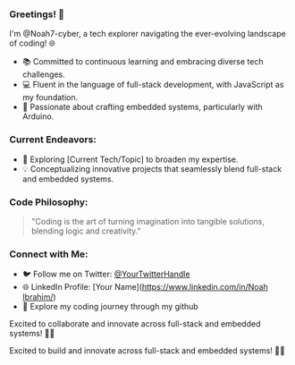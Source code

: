 
### Greetings! 👋

I'm @Noah7-cyber, a tech explorer navigating the ever-evolving landscape of coding! 🌐

- 📚 Committed to continuous learning and embracing diverse tech challenges.
- 💻 Fluent in the language of full-stack development, with JavaScript as my foundation.
- 🤖 Passionate about crafting embedded systems, particularly with Arduino.

### Current Endeavors:

- 🚀 Exploring [Current Tech/Topic] to broaden my expertise.
- 💡 Conceptualizing innovative projects that seamlessly blend full-stack and embedded systems.

### Code Philosophy:

> "Coding is the art of turning imagination into tangible solutions, blending logic and creativity."

### Connect with Me:

- 🐦 Follow me on Twitter: [@YourTwitterHandle](https://twitter.com/@noahibr2)
- 🌐 LinkedIn Profile: [Your Name]([https://www.linkedin.com/in/Noah Ibrahim/](https://www.linkedin.com/in/noah-ibrahim-50a3b3246/))
- 🌟 Explore my coding journey through my github

Excited to collaborate and innovate across full-stack and embedded systems! 🚀✨

Excited to build and innovate across full-stack and embedded systems! 🚀✨
<!---
Noah7-cyber/Noah7-cyber is a ✨ special ✨ repository because its `README.md` (this file) appears on your GitHub profile.
You can click the Preview link to take a look at your changes.
--->
